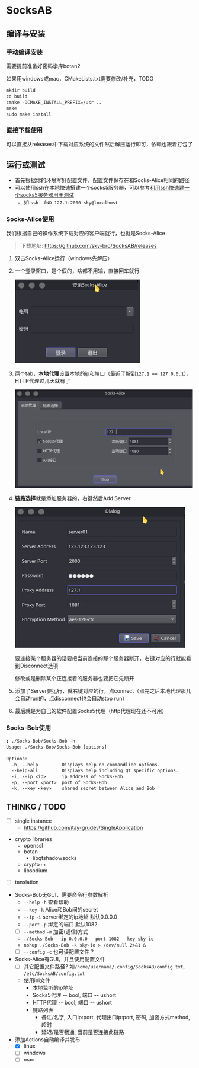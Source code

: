 # SocksAB

## 编译与安装

### 手动编译安装

需要提前准备好密码学库botan2

如果用windows或mac，CMakeLists.txt需要修改/补充，TODO

```shell
mkdir build
cd build
cmake -DCMAKE_INSTALL_PREFIX=/usr ..
make
sudo make install
```

### 直接下载使用

可以直接从releases中下载对应系统的文件然后解压运行即可，依赖也跟着打包了

## 运行或测试

* 首先根据你的环境写好配置文件，配置文件保存在和Socks-Alice相同的路径
* 可以使用ssh在本地快速搭建一个socks5服务器，可以参考[利用ssh快速建一个socks5服务器用于测试](https://www.jianshu.com/p/1f34f944b081)
  * 如 `ssh -fND 127.1:2000 sky@localhost`

### Socks-Alice使用

我们根据自己的操作系统下载对应的客户端就行，也就是Socks-Alice

> 下载地址: https://github.com/sky-bro/SocksAB/releases

1. 双击Socks-Alice运行（windows先解压）

2. 一个登录窗口，是个假的，啥都不用输，直接回车就行

   ![login dialog](./images/login.png)

3. 两个tab，**本地代理**设置本地的ip和端口（最近了解到`127.1 == 127.0.0.1`），HTTP代理过几天就有了

   ![local settings](./images/local-settings.png)

4. **链路选择**就是添加服务器的，右键然后Add Server

   ![add server](./images/add-server.png)

   要连接某个服务器的话要把当前连接的那个服务器断开，右键对应的行就能看到Disconnect选项

   修改或是删除某个正连接着的服务器也要把它先断开

5. 添加了Server要运行，就右键对应的行，点connect（点完之后本地代理那儿会自动run的，点disconnect也会自动stop run）
6. 最后就是为自己的软件配置Socks5代理（http代理现在还不可用）

### Socks-Bob使用

```shell
❯ ./Socks-Bob/Socks-Bob -h
Usage: ./Socks-Bob/Socks-Bob [options]

Options:
  -h, --help         Displays help on commandline options.
  --help-all         Displays help including Qt specific options.
  -i, --ip <ip>      ip address of Socks-Bob
  -p, --port <port>  port of Socks-Bob
  -k, --key <key>    shared secret between Alice and Bob
```

## THINKG / TODO

* [ ] single instance
  * https://github.com/itay-grudev/SingleApplication
* crypto libraries
  * openssl
  * botan
    * libqtshadowsocks
  * crypto++
  * libsodium
* [ ] tanslation
* Socks-Bob无GUI，需要命令行参数解析
  * `--help` `-h` 查看帮助
  * `--key` `-k` Alice和Bob间的secret
  * `--ip` `-i` server绑定的ip地址 默认0.0.0.0
  * `--port` `-p` 绑定的端口 默认1082
  * [ ] `--method` `-m` 加密(通信)方式
  * `./Socks-Bob --ip 0.0.0.0 --port 1082 --key sky-io`
  * `nohup ./Socks-Bob -k sky-io > /dev/null 2>&1 &`
  * [ ] `--config` `-c` 也可读配置文件？
* Socks-Alice有GUI，并且使用配置文件
  * [ ] 其它配置文件路径? 如`/home/username/.config/SocksAB/config.txt`, `/etc/SocksAB/config.txt`
  * 使用ini文件
    * 本地监听的ip地址
    * Socks5代理 -- bool, 端口 -- ushort
    * HTTP代理 -- bool, 端口 -- ushort
    * 链路列表
      * 备注/名字, 入口ip:port, 代理出口ip:port, 密码, 加密方式method, 超时
      * 延迟/是否畅通, 当前是否连接此链路
* 添加Actions自动编译并发布
  * [x] linux
  * [ ] windows
  * [ ] mac

